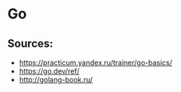 # Go

## Sources:
- https://practicum.yandex.ru/trainer/go-basics/
- https://go.dev/ref/
- http://golang-book.ru/
